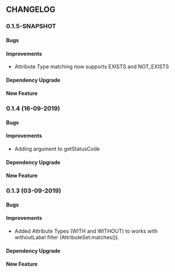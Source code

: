 ## CHANGELOG

### 0.1.5-SNAPSHOT
#### Bugs

#### Improvements
* Attribute Type matching now supports EXISTS and NOT_EXISTS

#### Dependency Upgrade

#### New Feature

### 0.1.4 (16-09-2019)
#### Bugs

#### Improvements
* Adding argument to getStatusCode

#### Dependency Upgrade

#### New Feature



### 0.1.3 (03-09-2019)
#### Bugs

#### Improvements
  * Added Attribute Types (WITH and WITHOUT) to works with withoutLabel filter (AttributeSet.matches()).

#### Dependency Upgrade

#### New Feature

